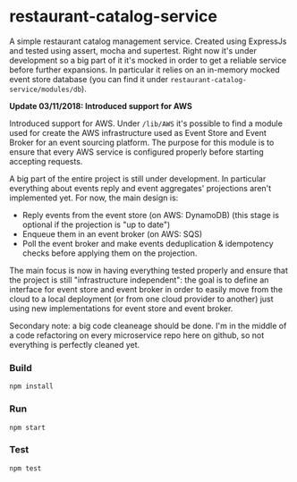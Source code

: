 # restaurant-catalog-service
A simple restaurant catalog management service. Created using ExpressJs and tested using assert, mocha and supertest.
Right now it's under development so a big part of it it's mocked in order to get a reliable service before further expansions.
In particular it relies on an in-memory mocked event store database (you can find it under `restaurant-catalog-service/modules/db`).

**Update 03/11/2018: Introduced support for AWS**

Introduced support for AWS. Under `/lib/AWS` it's possible to find a module used for create the AWS infrastructure used as Event Store and Event Broker for an event sourcing platform. The purpose for this module is to ensure that every AWS service is configured properly before starting accepting requests.

A big part of the entire project is still under development. In particular everything about events reply and event aggregates' projections aren't implemented yet. For now, the main design is:
- Reply events from the event store (on AWS: DynamoDB) (this stage is optional if the projection is "up to date")
- Enqueue them in an event broker (on AWS: SQS)
- Poll the event broker and make events deduplication & idempotency checks before applying them on the projection.

The main focus is now in having everything tested properly and ensure that the project is still "infrastructure independent": the goal is to define an interface for event store and event broker in order to easily move from the cloud to a local deployment (or from one cloud provider to another) just using new implementations for event store and event broker.

Secondary note: a big code cleaneage should be done. I'm in the middle of a code refactoring on every microservice repo here on github, so not everything is perfectly cleaned yet.

### Build
`npm install`

### Run
`npm start`

### Test
`npm test`
